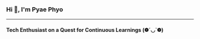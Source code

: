 <h3>Hi 👋, I'm Pyae Phyo</h1>
<hr>
<h4>Tech Enthusiast on a Quest for Continuous Learnings (❁´◡`❁)</h4>
